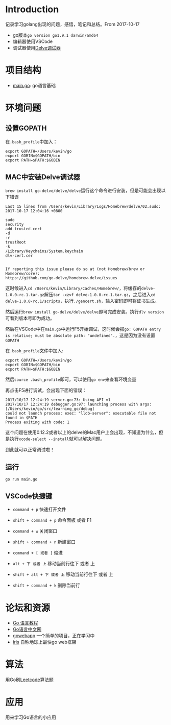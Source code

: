 Introduction
===

记录学习golang出现的问题，感悟，笔记和总结。From 2017-10-17

- go版本`go version go1.9.1 darwin/amd64`
- 编辑器使用VSCode
- 调试器使用[Delve调试器](https://github.com/derekparker/delve)

项目结构
===

- [main.go](https://github.com/Microndgt/learning_go/blob/master/main.go): go语言基础

环境问题
===

设置GOPATH
---

在`.bash_profile`中加入：

```
export GOPATH=/Users/kevin/go
export GOBIN=$GOPATH/bin
export PATH=$PATH:$GOBIN
```

MAC中安装Delve调试器
---

`brew install go-delve/delve/delve`运行这个命令进行安装，但是可能会出现以下错误

```
Last 15 lines from /Users/kevin/Library/Logs/Homebrew/delve/02.sudo:
2017-10-17 12:04:16 +0800

sudo
security
add-trusted-cert
-d
-r
trustRoot
-k
/Library/Keychains/System.keychain
dlv-cert.cer


If reporting this issue please do so at (not Homebrew/brew or Homebrew/core):
https://github.com/go-delve/homebrew-delve/issues
```

这时候进入`cd /Users/kevin/Library/Caches/Homebrew/`，将缓存的`delve-1.0.0-rc.1.tar.gz`解压`tar -xzvf delve-1.0.0-rc.1.tar.gz`，之后进入`cd delve-1.0.0-rc.1/scripts`，执行`./gencert.sh`，输入密码即可将证书生成。

然后运行`brew install go-delve/delve/delve`即可完成安装。执行`dlv version`可看到版本号即为成功。

然后在VSCode中在`main.go`中运行F5开始调试，这时候会报`go: GOPATH entry is relative; must be absolute path: "undefined".`，这是因为没有设置`GOPATH`

在`.bash_profile`文件中加入:

```
export GOPATH=/Users/kevin/go
export GOBIN=$GOPATH/bin
export PATH=$PATH:$GOBIN
```

然后`source .bash_profile`即可，可以使用`go env`来查看环境变量

再点击F5进行调试，会出现下面的错误：

```
2017/10/17 12:24:19 server.go:73: Using API v1
2017/10/17 12:24:19 debugger.go:97: launching process with args: [/Users/kevin/go/src/learning_go/debug]
could not launch process: exec: "lldb-server": executable file not found in $PATH
Process exiting with code: 1
```

这个问题在使用0.12.2或者以上的delve的Mac用户上会出现，不知道为什么，但是执行`xcode-select --install`就可以解决问题。

到此就可以正常调试啦！

运行
---

`go run main.go`

VSCode快捷键
----

- `command + p` 快速打开文件
- `shift + command + p` 命令面板 或者 F1
- `command + w` 关闭窗口
- `shift + command + n` 新建窗口

- `command + [ 或者 ]` 缩进
- `alt + 下 或者 上` 移动当前行往下 或者 上
- `shift + alt + 下 或者 上` 移动当前行往下 或者 上
- `shift + command + k` 删除当前行

论坛和资源
===

- [Go 语言教程](http://www.runoob.com/go/go-tutorial.html)
- [Go语言中文网](https://studygolang.com/)
- [gowebapp](https://github.com/Microndgt/gowebapp) 一个简单的项目，正在学习中
- [iris](https://github.com/kataras/iris) 自称地球上最快go web框架

算法
===

用Go刷[Leetcode](https://leetcode.com/micron/)算法题

应用
===

用来学习Go语言的小应用
